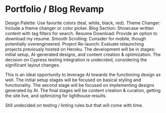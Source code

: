 # Portfolio / Blog Revamp

Design Palette: Use favorite colors (teal, white, black, red).
Theme Changer: Include a theme changer or color picker.
Blog Section: Showcase written content with tag filters for search.
Resume Download: Provide an option to download my resume.
Smooth Scrolling: Consider for mobile, though potentially overengineered.
Project Re-launch: Evaluate relaunching projects previously hosted on Heroku.
The development will be in stages: initial setup, AI-generated designs, and content creation & optimization. The decision on Cypress testing integration is undecided, considering the significant layout changes.

This is an ideal opportunity to leverage AI towards the functioning design as well. The initial setup stages will be focused on basical styling and functionality. The second stage will be focused on implementing designs generated by AI. The final stages will be content creation & curation, getting the site live, and optimizing for lighthouse results.

Still undecided on testing / linting rules but that will come with time.
